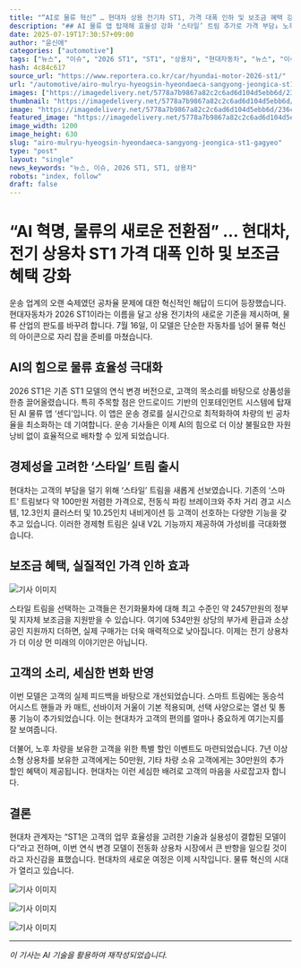 ```yaml
---
title: "“AI로 물류 혁신” … 현대차 상용 전기차 ST1, 가격 대폭 인하 및 보조금 혜택 강화!"
description: "## AI 물류 앱 탑재해 효율성 강화 ‘스타일’ 트림 추가로 가격 부담↓ 노후차 교체 고객 대상 할인 혜택 ..."
date: 2025-07-19T17:30:57+09:00
author: "윤신애"
categories: ["automotive"]
tags: ["뉴스", "이슈", "2026 ST1", "ST1", "상용차", "현대자동차", "뉴스", "이슈"]
hash: 4c84c617
source_url: "https://www.reportera.co.kr/car/hyundai-motor-2026-st1/"
url: "/automotive/airo-mulryu-hyeogsin-hyeondaeca-sangyong-jeongica-st1-gagyeo/"
images: ["https://imagedelivery.net/5778a7b9867a82c2c6ad6d104d5ebb6d/236c855f-0e56-4fce-5270-c85909b8d200", "https://imagedelivery.net/5778a7b9867a82c2c6ad6d104d5ebb6d/7c62ca75-c8d3-45dc-7620-55227ce20c00", "https://imagedelivery.net/5778a7b9867a82c2c6ad6d104d5ebb6d/b55c04fb-2c44-4c9d-8ac8-dac763e80a00", "https://imagedelivery.net/5778a7b9867a82c2c6ad6d104d5ebb6d/0afe16aa-cb6f-4e98-dfda-aada12a54a00"]
thumbnail: "https://imagedelivery.net/5778a7b9867a82c2c6ad6d104d5ebb6d/236c855f-0e56-4fce-5270-c85909b8d200"
image: "https://imagedelivery.net/5778a7b9867a82c2c6ad6d104d5ebb6d/236c855f-0e56-4fce-5270-c85909b8d200"
featured_image: "https://imagedelivery.net/5778a7b9867a82c2c6ad6d104d5ebb6d/236c855f-0e56-4fce-5270-c85909b8d200"
image_width: 1200
image_height: 630
slug: "airo-mulryu-hyeogsin-hyeondaeca-sangyong-jeongica-st1-gagyeo"
type: "post"
layout: "single"
news_keywords: "뉴스, 이슈, 2026 ST1, ST1, 상용차"
robots: "index, follow"
draft: false
---
```


# “AI 혁명, 물류의 새로운 전환점” … 현대차, 전기 상용차 ST1 가격 대폭 인하 및 보조금 혜택 강화

운송 업계의 오랜 숙제였던 공차율 문제에 대한 혁신적인 해답이 드디어 등장했습니다. 현대자동차가 2026 ST1이라는 이름을 달고 상용 전기차의 새로운 기준을 제시하며, 물류 산업의 판도를 바꾸려 합니다. 7월 16일, 이 모델은 단순한 자동차를 넘어 물류 혁신의 아이콘으로 자리 잡을 준비를 마쳤습니다.

## AI의 힘으로 물류 효율성 극대화

2026 ST1은 기존 ST1 모델의 연식 변경 버전으로, 고객의 목소리를 바탕으로 상품성을 한층 끌어올렸습니다. 특히 주목할 점은 안드로이드 기반의 인포테인먼트 시스템에 탑재된 AI 물류 앱 ‘센디’입니다. 이 앱은 운송 경로를 실시간으로 최적화하여 차량의 빈 공차율을 최소화하는 데 기여합니다. 운송 기사들은 이제 AI의 힘으로 더 이상 불필요한 자원 낭비 없이 효율적으로 배차할 수 있게 되었습니다.

## 경제성을 고려한 ‘스타일’ 트림 출시

현대차는 고객의 부담을 덜기 위해 ‘스타일’ 트림을 새롭게 선보였습니다. 기존의 ‘스마트’ 트림보다 약 100만원 저렴한 가격으로, 전동식 파킹 브레이크와 주차 거리 경고 시스템, 12.3인치 클러스터 및 10.25인치 내비게이션 등 고객이 선호하는 다양한 기능을 갖추고 있습니다. 이러한 경제형 트림은 실내 V2L 기능까지 제공하여 가성비를 극대화했습니다.

## 보조금 혜택, 실질적인 가격 인하 효과


![기사 이미지](https://imagedelivery.net/5778a7b9867a82c2c6ad6d104d5ebb6d/7c62ca75-c8d3-45dc-7620-55227ce20c00)


스타일 트림을 선택하는 고객들은 전기화물차에 대해 최고 수준인 약 2457만원의 정부 및 지자체 보조금을 지원받을 수 있습니다. 여기에 534만원 상당의 부가세 환급과 소상공인 지원까지 더하면, 실제 구매가는 더욱 매력적으로 낮아집니다. 이제는 전기 상용차가 더 이상 먼 미래의 이야기만은 아닙니다.

## 고객의 소리, 세심한 변화 반영

이번 모델은 고객의 실제 피드백을 바탕으로 개선되었습니다. 스마트 트림에는 동승석 어시스트 핸들과 카 매트, 선바이저 거울이 기본 적용되며, 선택 사양으로는 열선 및 통풍 기능이 추가되었습니다. 이는 현대차가 고객의 편의를 얼마나 중요하게 여기는지를 잘 보여줍니다.

더불어, 노후 차량을 보유한 고객을 위한 특별 할인 이벤트도 마련되었습니다. 7년 이상 소형 상용차를 보유한 고객에게는 50만원, 기타 차량 소유 고객에게는 30만원의 추가 할인 혜택이 제공됩니다. 현대차는 이런 세심한 배려로 고객의 마음을 사로잡고자 합니다.

## 결론

현대차 관계자는 “ST1은 고객의 업무 효율성을 고려한 기술과 실용성이 결합된 모델이다”라고 전하며, 이번 연식 변경 모델이 전동화 상용차 시장에서 큰 반향을 일으킬 것이라고 자신감을 표했습니다. 현대차의 새로운 여정은 이제 시작입니다. 물류 혁신의 시대가 열리고 있습니다.


![기사 이미지](https://imagedelivery.net/5778a7b9867a82c2c6ad6d104d5ebb6d/236c855f-0e56-4fce-5270-c85909b8d200)



![기사 이미지](https://imagedelivery.net/5778a7b9867a82c2c6ad6d104d5ebb6d/b55c04fb-2c44-4c9d-8ac8-dac763e80a00)



![기사 이미지](https://imagedelivery.net/5778a7b9867a82c2c6ad6d104d5ebb6d/0afe16aa-cb6f-4e98-dfda-aada12a54a00)


---
*이 기사는 AI 기술을 활용하여 재작성되었습니다.*

